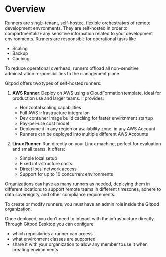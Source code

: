 # Overview

Runners are single-tenant, self-hosted, flexible orchestrators of remote development environments. They are self-hosted in order to compartmentalize any sensitive information related to your development environments. Runners are responsible for operational tasks like

* Scaling
* Backup
* Caching

To reduce operational overhead, runners offload all non-sensitive administration responsibilities to the management plane.

Gitpod offers two types of self-hosted runners:

1. **AWS Runner**: Deploy on AWS using a CloudFormation template, ideal for production use and larger teams. It provides:

   * Horizontal scaling capabilities
   * Full AWS infrastructure integration
   * Dev container image build caching for faster environment startup
   * Pay-per-use cost model
   * Deployment in any region or availability zone, in any AWS Account
   * Runners can be deployed into multiple different AWS Accounts

2. **Linux Runner**: Run directly on your Linux machine, perfect for evaluation and small teams. It offers:
   * Simple local setup
   * Fixed infrastructure costs
   * Direct local network access
   * Support for up to 10 concurrent environments

Organizations can have as many runners as needed, deploying them in different locations to support remote teams in different timezones, adhere to data sovereignty, and other compliance requirements.

To create or modify runners, you must have an admin role inside the Gitpod organization.

Once deployed, you don’t need to interact with the infrastructure directly. Through Gitpod Desktop you can configure:

* which repositories a runner can access
* what environment classes are supported
* share it with your organization to allow any member to use it when creating environments
